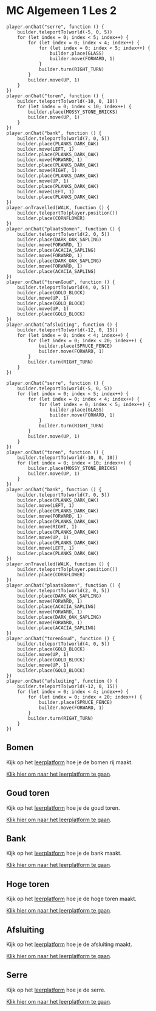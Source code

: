 # MC Algemeen 1 Les 2

```template
player.onChat("serre", function () {
    builder.teleportTo(world(-5, 0, 5))
    for (let index = 0; index < 5; index++) {
        for (let index = 0; index < 4; index++) {
            for (let index = 0; index < 5; index++) {
                builder.place(GLASS)
                builder.move(FORWARD, 1)
            }
            builder.turn(RIGHT_TURN)
        }
        builder.move(UP, 1)
    }
})
player.onChat("toren", function () {
    builder.teleportTo(world(-10, 0, 10))
    for (let index = 0; index < 10; index++) {
        builder.place(MOSSY_STONE_BRICKS)
        builder.move(UP, 1)
    }
})
player.onChat("bank", function () {
    builder.teleportTo(world(7, 0, 5))
    builder.place(PLANKS_DARK_OAK)
    builder.move(LEFT, 1)
    builder.place(PLANKS_DARK_OAK)
    builder.move(FORWARD, 1)
    builder.place(PLANKS_DARK_OAK)
    builder.move(RIGHT, 1)
    builder.place(PLANKS_DARK_OAK)
    builder.move(UP, 1)
    builder.place(PLANKS_DARK_OAK)
    builder.move(LEFT, 1)
    builder.place(PLANKS_DARK_OAK)
})
player.onTravelled(WALK, function () {
    builder.teleportTo(player.position())
    builder.place(CORNFLOWER)
})
player.onChat("plaatsBomen", function () {
    builder.teleportTo(world(2, 0, 5))
    builder.place(DARK_OAK_SAPLING)
    builder.move(FORWARD, 1)
    builder.place(ACACIA_SAPLING)
    builder.move(FORWARD, 1)
    builder.place(DARK_OAK_SAPLING)
    builder.move(FORWARD, 1)
    builder.place(ACACIA_SAPLING)
})
player.onChat("torenGoud", function () {
    builder.teleportTo(world(4, 0, 5))
    builder.place(GOLD_BLOCK)
    builder.move(UP, 1)
    builder.place(GOLD_BLOCK)
    builder.move(UP, 1)
    builder.place(GOLD_BLOCK)
})
player.onChat("afsluiting", function () {
    builder.teleportTo(world(-12, 0, 15))
    for (let index = 0; index < 4; index++) {
        for (let index = 0; index < 20; index++) {
            builder.place(SPRUCE_FENCE)
            builder.move(FORWARD, 1)
        }
        builder.turn(RIGHT_TURN)
    }
})
```

```block
player.onChat("serre", function () {
    builder.teleportTo(world(-5, 0, 5))
    for (let index = 0; index < 5; index++) {
        for (let index = 0; index < 4; index++) {
            for (let index = 0; index < 5; index++) {
                builder.place(GLASS)
                builder.move(FORWARD, 1)
            }
            builder.turn(RIGHT_TURN)
        }
        builder.move(UP, 1)
    }
})
player.onChat("toren", function () {
    builder.teleportTo(world(-10, 0, 10))
    for (let index = 0; index < 10; index++) {
        builder.place(MOSSY_STONE_BRICKS)
        builder.move(UP, 1)
    }
})
player.onChat("bank", function () {
    builder.teleportTo(world(7, 0, 5))
    builder.place(PLANKS_DARK_OAK)
    builder.move(LEFT, 1)
    builder.place(PLANKS_DARK_OAK)
    builder.move(FORWARD, 1)
    builder.place(PLANKS_DARK_OAK)
    builder.move(RIGHT, 1)
    builder.place(PLANKS_DARK_OAK)
    builder.move(UP, 1)
    builder.place(PLANKS_DARK_OAK)
    builder.move(LEFT, 1)
    builder.place(PLANKS_DARK_OAK)
})
player.onTravelled(WALK, function () {
    builder.teleportTo(player.position())
    builder.place(CORNFLOWER)
})
player.onChat("plaatsBomen", function () {
    builder.teleportTo(world(2, 0, 5))
    builder.place(DARK_OAK_SAPLING)
    builder.move(FORWARD, 1)
    builder.place(ACACIA_SAPLING)
    builder.move(FORWARD, 1)
    builder.place(DARK_OAK_SAPLING)
    builder.move(FORWARD, 1)
    builder.place(ACACIA_SAPLING)
})
player.onChat("torenGoud", function () {
    builder.teleportTo(world(4, 0, 5))
    builder.place(GOLD_BLOCK)
    builder.move(UP, 1)
    builder.place(GOLD_BLOCK)
    builder.move(UP, 1)
    builder.place(GOLD_BLOCK)
})
player.onChat("afsluiting", function () {
    builder.teleportTo(world(-12, 0, 15))
    for (let index = 0; index < 4; index++) {
        for (let index = 0; index < 20; index++) {
            builder.place(SPRUCE_FENCE)
            builder.move(FORWARD, 1)
        }
        builder.turn(RIGHT_TURN)
    }
})

```

## Bomen

Kijk op het [leerplatform](https://leerplatform.codefever.be/) hoe je de bomen rij maakt.

[Klik hier om naar het leerplatform te gaan](https://leerplatform.codefever.be/).


## Goud toren

Kijk op het [leerplatform](https://leerplatform.codefever.be/) hoe je de goud toren.

[Klik hier om naar het leerplatform te gaan](https://leerplatform.codefever.be/).

## Bank

Kijk op het [leerplatform](https://leerplatform.codefever.be/) hoe je de bank maakt.

[Klik hier om naar het leerplatform te gaan](https://leerplatform.codefever.be/).

## Hoge toren

Kijk op het [leerplatform](https://leerplatform.codefever.be/) hoe je de hoge toren maakt.

[Klik hier om naar het leerplatform te gaan](https://leerplatform.codefever.be/).

## Afsluiting

Kijk op het [leerplatform](https://leerplatform.codefever.be/) hoe je de afsluiting maakt.

[Klik hier om naar het leerplatform te gaan](https://leerplatform.codefever.be/).

## Serre

Kijk op het [leerplatform](https://leerplatform.codefever.be/) hoe je de serre.

[Klik hier om naar het leerplatform te gaan](https://leerplatform.codefever.be/).